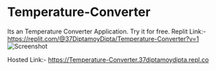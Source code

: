 # Temperature-Converter
Its an Temperature Converter Application. Try it for free.
Replit Link:- https://replit.com/@37DiptamoyDipta/Temperature-Converter?v=1
![Screenshot](screenshot(19).png)

Hosted Link:- https://Temperature-Converter.37diptamoydipta.repl.co
